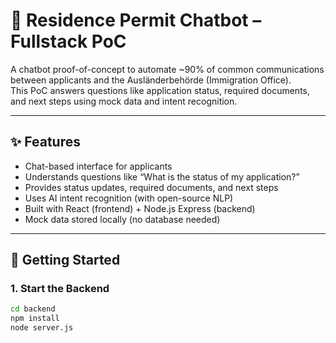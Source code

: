 # 🧠 Residence Permit Chatbot – Fullstack PoC

A chatbot proof-of-concept to automate ~90% of common communications between applicants and the Ausländerbehörde (Immigration Office).  
This PoC answers questions like application status, required documents, and next steps using mock data and intent recognition.

---

## ✨ Features

-  Chat-based interface for applicants
-  Understands questions like “What is the status of my application?”
-  Provides status updates, required documents, and next steps
-  Uses AI intent recognition (with open-source NLP)
-  Built with React (frontend) + Node.js Express (backend)
-  Mock data stored locally (no database needed)

---

## 🚀 Getting Started

### 1. Start the Backend

```bash
cd backend
npm install
node server.js
